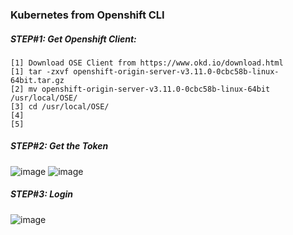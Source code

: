 ### Kubernetes from Openshift CLI

##### STEP#1: Get Openshift Client:
 ```   
 [1] Download OSE Client from https://www.okd.io/download.html
 [1] tar -zxvf openshift-origin-server-v3.11.0-0cbc58b-linux-64bit.tar.gz 
 [2] mv openshift-origin-server-v3.11.0-0cbc58b-linux-64bit /usr/local/OSE/
 [3] cd /usr/local/OSE/
 [4]  
 [5]
 
 ```
##### STEP#2: Get the Token
![image](https://user-images.githubusercontent.com/45539698/68072250-a8837a80-fda9-11e9-9b41-4fb49297aa92.png)
![image](https://user-images.githubusercontent.com/45539698/68072277-1334b600-fdaa-11e9-9dfe-ef254d94dbe9.png)

##### STEP#3: Login
![image](https://user-images.githubusercontent.com/45539698/68072306-52630700-fdaa-11e9-803a-b1b8db596a73.png)

